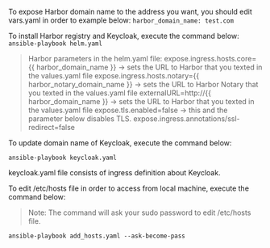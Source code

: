 To expose Harbor domain name to the address you want, you should edit vars.yaml in order to example below:
`harbor_domain_name: test.com`

To install Harbor registry and Keycloak, execute the command below:
`ansible-playbook helm.yaml`

> Harbor parameters in the helm.yaml file:
> expose.ingress.hosts.core={{ harbor_domain_name }} -> sets the URL to Harbor that you texted in the values.yaml file
> expose.ingress.hosts.notary={{ harbor_notary_domain_name }} -> sets the URL to Harbor Notary that you texted in the values.yaml file
> externalURL=http://{{ harbor_domain_name }} -> sets the URL to Harbor that you texted in the values.yaml file
> expose.tls.enabled=false -> this and the parameter below disables TLS.
> expose.ingress.annotations/ssl-redirect=false

To update domain name of Keycloak, execute the command below:

`ansible-playbook keycloak.yaml`

keycloak.yaml file consists of ingress definition about Keycloak.

To edit /etc/hosts file in order to access from local machine, execute the command below:

> Note: The command will ask your sudo password to edit /etc/hosts file.

`ansible-playbook add_hosts.yaml --ask-become-pass`
